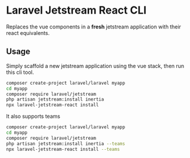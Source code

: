 # Laravel Jetstream React CLI

Replaces the vue components in a **fresh** jetstream application with their react equivalents.

## Usage

Simply scaffold a new jetstream application using the vue stack, then run this cli tool.

```bash
composer create-project laravel/laravel myapp
cd myapp
composer require laravel/jetstream
php artisan jetstream:install inertia 
npx laravel-jetstream-react install
```

It also supports teams

```bash
composer create-project laravel/laravel myapp
cd myapp
composer require laravel/jetstream
php artisan jetstream:install inertia --teams
npx laravel-jetstream-react install --teams
```
